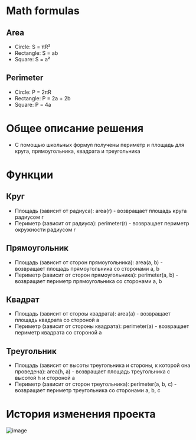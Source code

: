 # Math formulas
## Area
- Circle: S = πR²
- Rectangle: S = ab
- Square: S = a²

## Perimeter
- Circle: P = 2πR
- Rectangle: P = 2a + 2b
- Square: P = 4a
# Общее описание решения
- С помощью школьных формул получены периметр и площадь для круга, прямоугольника, квадрата и треугольника

# Функции

## Круг
- Площадь (зависит от радиуса): area(r) - возвращает площадь круга радиусом r
- Периметр (зависит от радиуса): perimeter(r) - возвращает периметр окружности радиусом r

## Прямоугольник
- Площадь (зависит от сторон прямоугольника): area(a, b) - возвращает площадь прямоугольника со сторонами a, b
- Периметр (зависит от сторон прямоугольника): perimeter(a, b) - возвращает периметр прямоугольника со сторонами a, b

## Квадрат
- Площадь (зависит от стороы квадрата): area(a) - возвращает площадь квадрата со стороной a
- Периметр (зависит от стороны квадрата): perimeter(a) - возвращает периметр квадрата со стороной a

## Треугольник
- Площадь (зависит от высоты треугольника и стороны, к которой она проведена): area(h, a) - возвращает площадь треугольника с высотой h и стороной a
- Периметр (зависит от сторон треугольника): perimeter(a, b, c) - возвращает периметр треугольника со сторонами a, b, c

# История изменения проекта
![image](https://github.com/m4oma/geometric_lib/assets/142230140/ddc31506-cd8d-4830-ab26-1459bc9c06dc)
